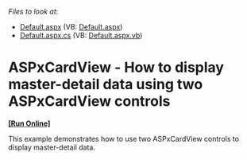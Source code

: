 <!-- default file list -->
*Files to look at*:

* [Default.aspx](./CS/Default.aspx) (VB: [Default.aspx](./VB/Default.aspx))
* [Default.aspx.cs](./CS/Default.aspx.cs) (VB: [Default.aspx.vb](./VB/Default.aspx.vb))
<!-- default file list end -->
# ASPxCardView - How to display master-detail data using two ASPxCardView controls 
<!-- run online -->
**[[Run Online]](https://codecentral.devexpress.com/t272616/)**
<!-- run online end -->


This example demonstrates how to use two ASPxCardView controls to display master-detail data.

<br/>


